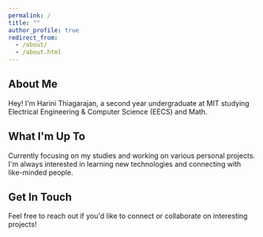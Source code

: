 ```yaml
---
permalink: /
title: ""
author_profile: true
redirect_from: 
  - /about/
  - /about.html
---
```


## About Me

Hey! I'm Harini Thiagarajan, a second year undergraduate at MIT studying Electrical Engineering & Computer Science (EECS) and Math.

## What I'm Up To

Currently focusing on my studies and working on various personal projects. I'm always interested in learning new technologies and connecting with like-minded people.

## Get In Touch

Feel free to reach out if you'd like to connect or collaborate on interesting projects!
